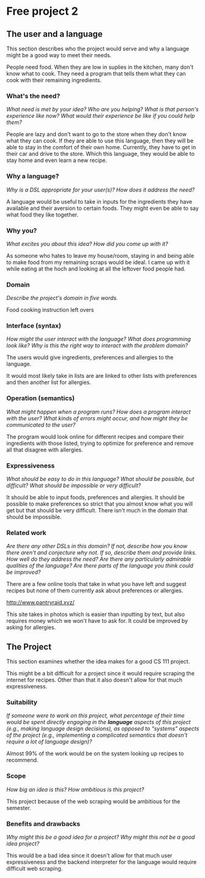 # Free project 2


## The user and a language
This section describes who the project would serve and why a language might be a
good way to meet their needs.

People need food. When they are low in suplies in the kitchen, many don't know
what to cook. They need a program that tells them what they can cook with their
remaining ingredients. 

### What's the need?
_What need is met by your idea? Who are you helping? What is that person's
experience like now? What would their experience be like if you could help 
them?_

People are lazy and don't want to go to the store when they don't know what
they can cook. If they are able to use this language, then they will be 
able to stay in the comfort of their own home. Currently, they have to get
in their car and drive to the store. Which this language, they would be able
to stay home and even learn a new recipe. 

### Why a language?
_Why is a DSL appropriate for your user(s)? How does it address the need?_

A language would be useful to take in inputs for the ingredients they have
available and their aversion to certain foods. They might even be able to
say what food they like together. 

### Why you?
_What excites you about this idea? How did you come up with it?_

As someone who hates to leave my house/room, staying in and being able to
make food from my remaining scraps would be ideal. I came up with it while
eating at the hoch and looking at all the leftover food people had. 

### Domain
_Describe the project's domain in five words._

Food cooking instruction left overs

### Interface (syntax)
_How might the user interact with the language? What does programming look 
like? Why is this the right way to interact with the problem domain?_ 

The users would give ingredients, preferences and allergies to the language.

It would most likely take in lists are are linked to other lists with preferences
and then another list for allergies. 

### Operation (semantics)
_What might happen when a program runs? How does a program interact with the
user? What kinds of errors might occur, and how might they be communicated to
the user?_

The program would look online for different recipes and compare their ingredients
with those listed, trying to optimize for preference and remove all that 
disagree with allergies. 

### Expressiveness
_What should be easy to do in this language? What should be possible, but
difficult? What should be impossible or very difficult?_

It should be able to input foods, preferences and allergies. It should be
possible to make preferences so strict that you almost know what you will get
but that should be very difficult. There isn't much in the domain that should 
be impossible. 

### Related work
_Are there any other DSLs in this domain? If not, describe how you know there
aren't and conjecture why not. If so, describe them and provide links. How well 
do they address the need? Are there any particularly admirable qualities of the
language? Are there parts of the language you think could be improved?_

There are a few online tools that take in what you have left and suggest recipes
but none of them currently ask about preferences or allergies. 

http://www.pantryraid.xyz/

This site takes in photos which is easier than inputting by text, but also 
requires money which we won't have to ask for. It could be improved by asking
for allergies. 

## The Project
This section examines whether the idea makes for a good CS 111 project.

This might be a bit difficult for a project since it would require scraping the 
internet for recipes. Other than that it also doesn't allow for that much expressiveness. 

### Suitability
_If someone were to work on this project, what percentage of their time would be
spent directly engaging in the **language** aspects of this project (e.g.,
making language design decisions), as opposed to "systems" aspects of the
project (e.g., implementing a complicated semantics that doesn't require a lot
of language design)?_

Almost 99% of the work would be on the system looking up recipes to recommend. 

### Scope
_How big an idea is this? How ambitious is this project?_

This project because of the web scraping would be ambitious for the semester. 

### Benefits and drawbacks
_Why might this be a good idea for a project? Why might this not be a good idea 
project?_

This would be a bad idea since it doesn't allow for that much user expressiveness and
the backend interpreter for the language would require difficult web scraping. 
